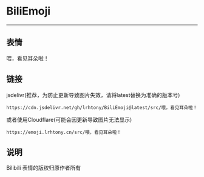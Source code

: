 # BiliEmoji
---
## 表情
喂，看见耳朵啦！
## 链接
jsdelivr(推荐，为防止更新导致图片失效，请将latest替换为准确的版本号)
```
https://cdn.jsdelivr.net/gh/lrhtony/BiliEmoji@latest/src/喂，看见耳朵啦！
```
或者使用Cloudflare(可能会因更新导致图片无法显示)
```
https://emoji.lrhtony.cn/src/喂，看见耳朵啦！
```
## 说明
Bilibili 表情的版权归原作者所有
